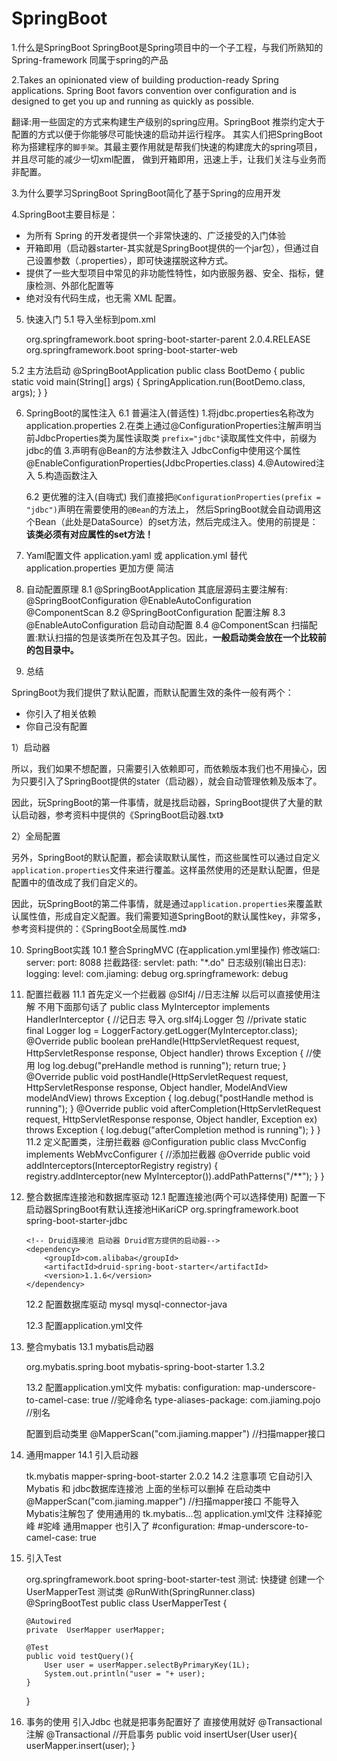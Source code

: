 # SpringBoot
1.什么是SpringBoot
  SpringBoot是Spring项目中的一个子工程，与我们所熟知的Spring-framework 同属于spring的产品

2.Takes an opinionated view of building production-ready Spring applications. 
  Spring Boot favors convention over configuration and is designed to get you up and running as quickly as possible.
  
  翻译:用一些固定的方式来构建生产级别的spring应用。SpringBoot 推崇约定大于配置的方式以便于你能够尽可能快速的启动并运行程序。
  其实人们把SpringBoot称为搭建程序的`脚手架`。其最主要作用就是帮我们快速的构建庞大的spring项目，并且尽可能的减少一切xml配置，
  做到开箱即用，迅速上手，让我们关注与业务而非配置。
  
3.为什么要学习SpringBoot
  SpringBoot简化了基于Spring的应用开发
  
4.SpringBoot主要目标是：
  - 为所有 Spring 的开发者提供一个非常快速的、广泛接受的入门体验
  - 开箱即用（启动器starter-其实就是SpringBoot提供的一个jar包），但通过自己设置参数（.properties），即可快速摆脱这种方式。
  - 提供了一些大型项目中常见的非功能性特性，如内嵌服务器、安全、指标，健康检测、外部化配置等
  - 绝对没有代码生成，也无需 XML 配置。
  
5. 快速入门
  5.1 导入坐标到pom.xml
    <!-- 先添加父工程坐标-->
    <parent>
        <groupId>org.springframework.boot</groupId>
        <artifactId>spring-boot-starter-parent</artifactId>
        <version>2.0.4.RELEASE</version>
    </parent>
    
    <dependencies>
        <!-- 配置启动器-->
        <dependency>
            <groupId>org.springframework.boot</groupId>
            <artifactId>spring-boot-starter-web</artifactId>
        </dependency>
    </dependencies>
  5.2 主方法启动
    @SpringBootApplication
    public class BootDemo {
      public static void main(String[] args) {
        SpringApplication.run(BootDemo.class, args);
       }
    }

6. SpringBoot的属性注入
	6.1 普遍注入(普适性)
	1.将jdbc.properties名称改为application.properties
	2.在类上通过@ConfigurationProperties注解声明当前JdbcProperties类为属性读取类
		`prefix="jdbc"`读取属性文件中，前缀为jdbc的值
	3.声明有@Bean的方法参数注入 JdbcConfig中使用这个属性 @EnableConfigurationProperties(JdbcProperties.class)
	4.@Autowired注入
	5.构造函数注入

	6.2 更优雅的注入(自嗨式)
	我们直接把`@ConfigurationProperties(prefix = "jdbc")`声明在需要使用的`@Bean`的方法上，
	然后SpringBoot就会自动调用这个Bean（此处是DataSource）的set方法，然后完成注入。使用的前提是：**该类必须有对应属性的set方法！**

7. Yaml配置文件
	application.yaml 或 application.yml 替代 application.properties
	更加方便 简洁

8. 自动配置原理
	8.1 @SpringBootApplication
		其底层源码主要注解有:
			@SpringBootConfiguration
			@EnableAutoConfiguration
			@ComponentScan
	8.2 @SpringBootConfiguration
		配置注解
	8.3 @EnableAutoConfiguration
		启动自动配置
	8.4 @ComponentScan
		扫描配置:默认扫描的包是该类所在包及其子包。因此，**一般启动类会放在一个比较前的包目录中。**

9. 总结

SpringBoot为我们提供了默认配置，而默认配置生效的条件一般有两个：

- 你引入了相关依赖
- 你自己没有配置

1）启动器

所以，我们如果不想配置，只需要引入依赖即可，而依赖版本我们也不用操心，因为只要引入了SpringBoot提供的stater（启动器），就会自动管理依赖及版本了。

因此，玩SpringBoot的第一件事情，就是找启动器，SpringBoot提供了大量的默认启动器，参考资料中提供的《SpringBoot启动器.txt》

2）全局配置

另外，SpringBoot的默认配置，都会读取默认属性，而这些属性可以通过自定义`application.properties`文件来进行覆盖。这样虽然使用的还是默认配置，但是配置中的值改成了我们自定义的。

因此，玩SpringBoot的第二件事情，就是通过`application.properties`来覆盖默认属性值，形成自定义配置。我们需要知道SpringBoot的默认属性key，非常多，参考资料提供的：《SpringBoot全局属性.md》

10. SpringBoot实践
	10.1 整合SpringMVC (在application.yml里操作)
		修改端口: 
		server:
			port: 8088
		拦截路径:
		  servlet:
			path: "*.do"
		日志级别(输出日志):
		logging:
		  level:
			com.jiaming: debug
			org.springframework: debug

11. 配置拦截器
	11.1 首先定义一个拦截器
		@Slf4j //日志注解 以后可以直接使用注解 不用下面那句话了
		public class MyInterceptor implements HandlerInterceptor {
			//记日志 导入 org.slf4j.Logger 包
			//private static final Logger log = LoggerFactory.getLogger(MyInterceptor.class);
			@Override
			public boolean preHandle(HttpServletRequest request, HttpServletResponse response, Object handler) throws Exception {
				//使用 log
				log.debug("preHandle method is running");
				return true;
			}
			@Override
			public void postHandle(HttpServletRequest request, HttpServletResponse response, Object handler, ModelAndView modelAndView) throws Exception {
				log.debug("postHandle method is running");
			}
			@Override
			public void afterCompletion(HttpServletRequest request, HttpServletResponse response, Object handler, Exception ex) throws Exception {
				log.debug("afterCompletion method is running");
			}
		}
	11.2 定义配置类，注册拦截器
		@Configuration
		public class MvcConfig implements WebMvcConfigurer {
			//添加拦截器
			@Override
			public void addInterceptors(InterceptorRegistry registry) {
				registry.addInterceptor(new MyInterceptor()).addPathPatterns("/**");
			}
		}

12. 整合数据库连接池和数据库驱动
	12.1 配置连接池(两个可以选择使用)
		配置一下启动器SpringBoot有默认连接池HiKariCP
		<dependency>
			<groupId>org.springframework.boot</groupId>
			<artifactId>spring-boot-starter-jdbc</artifactId>
		</dependency>
		
		<!-- Druid连接池 启动器 Druid官方提供的启动器--> 
		<dependency>
			<groupId>com.alibaba</groupId>
			<artifactId>druid-spring-boot-starter</artifactId>
			<version>1.1.6</version>
		</dependency>
	
	12.2 配置数据库驱动
		<dependency>
		    <groupId>mysql</groupId>
		    <artifactId>mysql-connector-java</artifactId>
        	</dependency>
	
	12.3 配置application.yml文件

13. 整合mybatis
	13.1 mybatis启动器
	<!--mybatis -->
	<dependency>
		<groupId>org.mybatis.spring.boot</groupId>
		<artifactId>mybatis-spring-boot-starter</artifactId>
		<version>1.3.2</version>
	</dependency>
	
	13.2 配置application.yml文件
	mybatis:
	configuration:
	map-underscore-to-camel-case: true      //驼峰命名
	type-aliases-package: com.jiaming.pojo  //别名
	
	配置到启动类里
	@MapperScan("com.jiaming.mapper") //扫描mapper接口
	
14. 通用mapper
	14.1 引入启动器
	<!-- 通用mapper -->
	<dependency>
		<groupId>tk.mybatis</groupId>
		<artifactId>mapper-spring-boot-starter</artifactId>
		<version>2.0.2</version>
	</dependency>
	14.2 注意事项
	它自动引入Mybatis 和 jdbc数据库连接池 上面的坐标可以删掉
	在启动类中@MapperScan("com.jiaming.mapper") //扫描mapper接口 不能导入Mybatis注解包了 使用通用的 tk.mybatis...包
	application.yml文件 注释掉驼峰
	#驼峰 通用mapper 也引入了
	#configuration:
    	#map-underscore-to-camel-case: true

15. 引入Test
	 <!-- 引入一个 test 启动器-->
	<dependency>
		<groupId>org.springframework.boot</groupId>
		<artifactId>spring-boot-starter-test</artifactId>
	</dependency>
	测试: 快捷键 创建一个UserMapperTest 测试类
	@RunWith(SpringRunner.class)
	@SpringBootTest
	public class UserMapperTest {

		@Autowired
		private  UserMapper userMapper;

		@Test
		public void testQuery(){
			User user = userMapper.selectByPrimaryKey(1L);
			System.out.println("user = "+ user);
		}
	}

16. 事务的使用
    引入Jdbc 也就是把事务配置好了
    直接使用就好 @Transactional注解
    @Transactional //开启事务
    public void insertUser(User user){
	userMapper.insert(user);
    }
	
